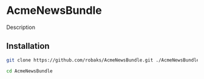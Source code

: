 AcmeNewsBundle
========================

Description

Installation
--------------
```bash
git clone https://github.com/robaks/AcmeNewsBundle.git ./AcmeNewsBundle

cd AcmeNewsBundle


```
